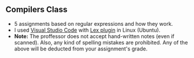 ## Compilers Class
* 5 assignments based on regular expressions and how they work.
* I used [Visual Studio Code](https://code.visualstudio.com/) with [Lex plugin](https://marketplace.visualstudio.com/items?itemName=faustinoaq.lex-flex-yacc-bison) in Linux (Ubuntu).
* **Note:** The proffessor does not accept hand-written notes (even if scanned). Also, any kind of spelling mistakes are prohibited. Any of the above will be deducted from your assignment's grade.
